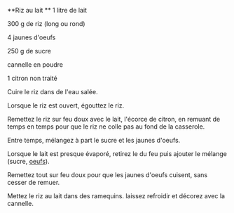 
**Riz au lait **
1 litre de lait

300 g de riz (long ou rond)

4 jaunes d'oeufs

250 g de sucre

cannelle en poudre

1 citron non traité

Cuire le riz dans de l'eau salée.

Lorsque le riz est ouvert, égouttez le riz.

Remettez le riz sur feu doux avec le lait, l'écorce de citron, en remuant de temps en temps pour que le riz ne colle pas au fond de la casserole.

Entre temps, mélangez à part le sucre et les jaunes d'oeufs.

Lorsque le lait est presque évaporé, retirez le du feu puis ajouter le mélange (sucre, <span style="text-decoration:underline;">oeufs</span>).

Remettez tout sur feu doux pour que les jaunes d'oeufs cuisent, sans cesser de remuer.

Mettez le riz au lait dans des ramequins. laissez refroidir et décorez avec la cannelle.
